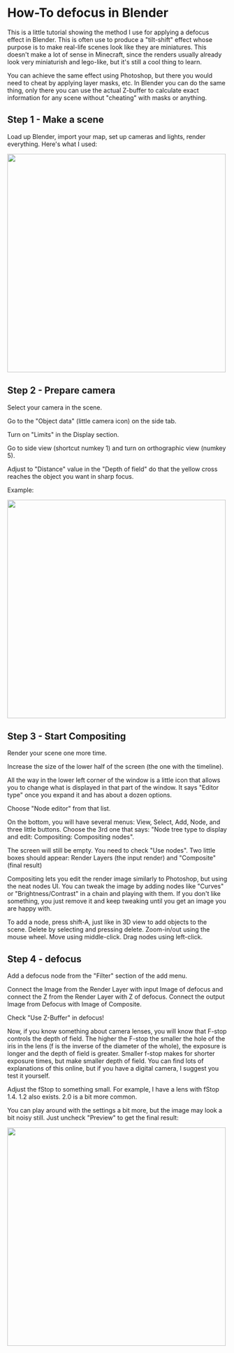 # How-To defocus in Blender #

This is a little tutorial showing the method I use for applying a defocus effect in Blender. This is often use to produce a "tilt-shift" effect whose purpose is to make real-life scenes look like they are miniatures. This doesn't make a lot of sense in Minecraft, since the renders usually already look very miniaturish and lego-like, but it's still a cool thing to learn.

You can achieve the same effect using Photoshop, but there you would need to cheat by applying layer masks, etc. In Blender you can do the same thing, only there you can use the actual Z-buffer to calculate exact information for any scene without "cheating" with masks or anything.

## Step 1 - Make a scene ##

Load up Blender, import your map, set up cameras and lights, render everything. Here's what I used:

<a href='http://imgur.com/V4QHX'><img src='http://i.imgur.com/V4QHX.png' width='500' /></a>

## Step 2 - Prepare camera ##

Select your camera in the scene.

Go to the "Object data" (little camera icon) on the side tab.

Turn on "Limits" in the Display section.

Go to side view (shortcut numkey 1) and turn on orthographic view (numkey 5).

Adjust to "Distance" value in the "Depth of field" do that the yellow cross reaches the object you want in sharp focus.

Example:

<a href='http://imgur.com/HdBDW'><img src='http://i.imgur.com/HdBDW.png' width='500' /></a>

## Step 3 - Start Compositing ##

Render your scene one more time.

Increase the size of the lower half of the screen (the one with the timeline).

All the way in the lower left corner of the window is a little icon that allows you to change what is displayed in that part of the window. It says "Editor type" once you expand it and has about a dozen options.

Choose "Node editor" from that list.

On the bottom, you will have several menus: View, Select, Add, Node, and three little buttons. Choose the 3rd one that says: "Node tree type to display and edit: Compositing: Compositing nodes".

The screen will still be empty. You need to check "Use nodes". Two little boxes should appear: Render Layers (the input render) and "Composite" (final result)

Compositing lets you edit the render image similarly to Photoshop, but using the neat nodes UI. You can tweak the image by adding nodes like "Curves" or "Brightness/Contrast" in a chain and playing with them. If you don't like something, you just remove it and keep tweaking until you get an image you are happy with.

To add a node, press shift-A, just like in 3D view to add objects to the scene. Delete by selecting and pressing delete. Zoom-in/out using the mouse wheel. Move using middle-click. Drag nodes using left-click.

## Step 4 - defocus ##

Add a defocus node from the "Filter" section of the add menu.

Connect the Image from the Render Layer with input Image of defocus and connect the Z from the Render Layer with Z of defocus. Connect the output Image from Defocus with Image of Composite.

Check "Use Z-Buffer" in defocus!

Now, if you know something about camera lenses, you will know that F-stop controls the depth of field. The higher the F-stop the smaller the hole of the iris in the lens (f is the inverse of the diameter of the whole), the exposure is longer and the depth of field is greater. Smaller f-stop makes for shorter exposure times, but make smaller depth of field. You can find lots of explanations of this online, but if you have a digital camera, I suggest you test it yourself.

Adjust the fStop to something small. For example, I have a lens with fStop 1.4. 1.2 also exists. 2.0 is a bit more common.

You can play around with the settings a bit more, but the image may look a bit noisy still. Just uncheck "Preview" to get the final result:

<a href='http://imgur.com/XcLcV'><img src='http://i.imgur.com/XcLcV.png' width='500' /></a>